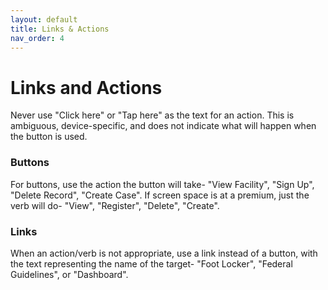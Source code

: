 ```yaml
---
layout: default
title: Links & Actions
nav_order: 4
---
```

# Links and Actions

Never use "Click here" or "Tap here" as the text for an action. This is ambiguous, device-specific, and does not indicate what will happen when the button is used.

### Buttons
For buttons, use the action the button will take- "View Facility", "Sign Up", "Delete Record", "Create Case". If screen space is at a premium, just the verb will do- "View", "Register", "Delete", "Create".

### Links
When an action/verb is not appropriate, use a link instead of a button, with the text representing the name of the target- "Foot Locker", "Federal Guidelines", or "Dashboard". 
